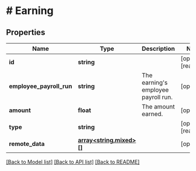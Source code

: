 # # Earning

## Properties

Name | Type | Description | Notes
------------ | ------------- | ------------- | -------------
**id** | **string** |  | [optional] [readonly]
**employee_payroll_run** | **string** | The earning&#39;s employee payroll run. | [optional]
**amount** | **float** | The amount earned. | [optional]
**type** | **string** |  | [optional] [readonly]
**remote_data** | [**array<string,mixed>[]**](array.md) |  | [optional]

[[Back to Model list]](../../README.md#models) [[Back to API list]](../../README.md#endpoints) [[Back to README]](../../README.md)

